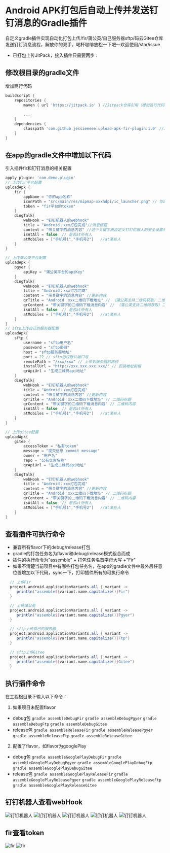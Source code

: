 # Android APK打包后自动上传并发送钉钉消息的Gradle插件
自定义gradle插件实现自动化打包上传/fir/蒲公英/自己服务器sftp/码云Gitee仓库发送钉钉消息流程，解放你的双手，喝杯咖啡放松一下吧～欢迎使用/star/issue
- 已打包上传JitPack，接入插件只需要两步：
## 修改根目录的gradle文件
增加两行代码
```groovy
buildscript {
    repositories {
        maven { url 'https://jitpack.io' } //Jitpack仓库引用（增加这行代码）
        
        ...
    }
    dependencies {
        classpath 'com.github.jessieeeee:upload-apk-fir-plugin:1.0' //Jitpack插件引用（增加这行代码）
    }
}
```
## 在app的gradle文件中增加以下代码
引入插件fir和钉钉消息的相关配置
```groovy
apply plugin: 'com.demo.plugin'
// 上传fir平台配置
uploadApk {
    fir {
        appName = "你的app名称"
        iconPath = "src/main/res/mipmap-xxxhdpi/ic_launcher.png" // 你的app图标路径
        token = "fir平台的token"
    }
    dingTalk{
        webHook = "钉钉机器人的webhook"
        title = "Android：xxx打包完成"//消息标题
        content = "带关键字的消息内容" //这个关键字跟自定义钉钉机器人的安全设置有关
        isAtAll = false  // 是否at所有人
        atMobiles = ["手机号1","手机号2"]   //at某些人
    }
}

// 上传蒲公英平台配置
uploadApk {
    pgyer {
        apiKey = "蒲公英平台的apiKey"
    }
    dingTalk{
        webHook = "钉钉机器人的webhook"
        title = "Android：xxx打包完成"
        content = "带关键字的消息内容" //更新内容
        qrTitle = "Android：xxx二维码下载地址" // （蒲公英支持二维码获取）二维码标题
        qrContent = "带关键字的二维码下载消息内容" // （蒲公英支持二维码获取）二维码内容
        isAtAll = false  // 是否at所有人
        atMobiles = ["手机号1","手机号2"]   //at某些人
    }
}
// sftp上传自己的服务器配置
uploadApk{
    sftp {
        username = "sftp用户名"
        password = "sftp密码"
        host = "sftp服务器地址"
        port = 22 // sftp协议默认端口号
        remotePath = "/xxx/xxx" // 上传到服务器的路径
        installUrl = "http://xxx.xxx.xxx.xxx/" // 安装地址前缀
        qrApiUrl = "生成二维码api地址"
    }
    dingTalk{
        webHook = "钉钉机器人的webhook"
        title = "Android：xxx打包完成"
        content = "带关键字的消息内容" //更新内容
        qrTitle = "Android：xxx二维码下载地址" // 二维码标题
        qrContent = "带关键字的二维码下载消息内容" // 二维码内容
        isAtAll = false  // 是否at所有人
        atMobiles = ["手机号1","手机号2"]   //at某些人
    }
}

// 上传gitee配置
uploadApk{
    gitee {
        accessToken = "私有token"
        message = "提交信息 commit message"
        owner = "用户名"
        repo = "公有仓库名称"
        qrApiUrl = "生成二维码api地址"
    }
    dingTalk{
        webHook = "钉钉机器人的webhook"
        title = "Android：xxx打包完成"
        content = "带关键字的消息内容" //更新内容
        qrTitle = "Android：xxx二维码下载地址" // 二维码标题
        qrContent = "带关键字的二维码下载消息内容" // 二维码内容
        isAtAll = false  // 是否at所有人
        atMobiles = ["手机号1","手机号2"]   //at某些人
    }
}
```
## 查看插件可执行命令
- 兼容所有flavor下的debug/release打包
- gradle的打包任务名为flavor和debug/release模式组合而成
- 插件的执行命令为"assemble" + 打包任务名首字母大写 +"Fir"
- 如果不清楚当前项目中有哪些打包任务名，在app的gradle文件中最外层任意位置增加以下代码，sync一下，打印插件所有的可执行命令
```groovy
  // 上传Fir
  project.android.applicationVariants.all { variant ->
     println("assemble${variant.name.capitalize()}Fir")
  }

  // 上传蒲公英
  project.android.applicationVariants.all { variant ->
     println("assemble${variant.name.capitalize()}Pgyer")
  }

  // sftp上传自己的服务器
  project.android.applicationVariants.all { variant ->
     println("assemble${variant.name.capitalize()}Ftp")
  }

  // sftp上传Gitee
  project.android.applicationVariants.all { variant ->
     println("assemble${variant.name.capitalize()}Gitee")
  }
```
## 执行插件命令
在工程根目录下输入以下命令：
1. 如果项目未配置flavor
- debug包
`gradle assembleDebugFir` `gradle assembleDebugPgyer` `gradle assembleDebugFtp` `gradle assembleDebugGitee`
- release包
`gradle assembleReleaseFir` `gradle assembleReleasePgyer` `gradle assembleReleaseFtp` `gradle assembleReleaseGitee`
2. 配置了flavor，如flavor为googlePlay
- debug包
`gradle assembleGooglePlayDebugFir` `gradle assembleGooglePlayDebugPgyer` `gradle assembleGooglePlayDebugFtp` `gradle assembleGooglePlayDebugGitee`
- release包
`gradle assembleGooglePlayReleaseFir` `gradle assembleGooglePlayReleasePgyer` `gradle assembleGooglePlayReleaseFtp` `gradle assembleGooglePlayReleaseGitee`
## 钉钉机器人查看webHook
![钉钉机器人][1]
![钉钉机器人][2]
![钉钉机器人][3]
![钉钉机器人][4]
![钉钉机器人][5]



## fir查看token
![fir][6]
![fir][7]


[1]: https://github.com/jessieeeee/upload-apk-fir-plugin/blob/master/screenshot/robot1.png
[2]: https://github.com/jessieeeee/upload-apk-fir-plugin/blob/master/screenshot/robot2.png
[3]: https://github.com/jessieeeee/upload-apk-fir-plugin/blob/master/screenshot/robot3.png
[4]: https://github.com/jessieeeee/upload-apk-fir-plugin/blob/master/screenshot/robot4.png
[5]: https://github.com/jessieeeee/upload-apk-fir-plugin/blob/master/screenshot/robot5.png
[6]: https://github.com/jessieeeee/upload-apk-fir-plugin/blob/master/screenshot/fir1.png
[7]: https://github.com/jessieeeee/upload-apk-fir-plugin/blob/master/screenshot/fir2.png